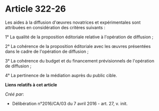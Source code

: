 # Article 322-26

Les aides à la diffusion d'œuvres novatrices et expérimentales sont attribuées en considération des critères suivants :

1° La qualité de la proposition éditoriale relative à l'opération de diffusion ;

2° La cohérence de la proposition éditoriale avec les œuvres présentées dans le cadre de l'opération de diffusion ;

3° La cohérence du budget et du financement prévisionnels de l'opération de diffusion ;

4° La pertinence de la médiation auprès du public cible.

**Liens relatifs à cet article**

_Créé par_:

  - Délibération n°2016/CA/03 du 7 avril 2016 - art. 27, v. init.
